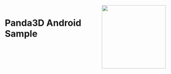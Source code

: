 <img src="https://avatars2.githubusercontent.com/u/590956?v=3&s=500" align="right" width="200"/>

Panda3D Android Sample
======================